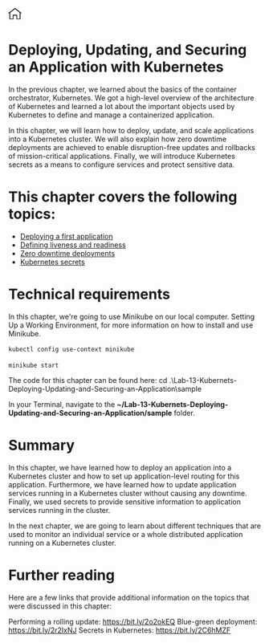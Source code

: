 [![Home](../../img/home.png)](../README.md) 
# Deploying, Updating, and Securing an Application with Kubernetes

In the previous chapter, we learned about the basics of the container orchestrator, Kubernetes. We got a high-level overview of the architecture of Kubernetes and learned a lot about the important objects used by Kubernetes to define and manage a containerized application. 

In this chapter, we will learn how to deploy, update, and scale applications into a Kubernetes cluster. We will also explain how zero downtime deployments are achieved to enable disruption-free updates and rollbacks of mission-critical applications. Finally, we will introduce Kubernetes secrets as a means to configure services and protect sensitive data.

# This chapter covers the following topics:

- [Deploying a first application](Deploying-a-first-application.md)
- [Defining liveness and readiness](Defining-liveness-and-readiness.md)
- [Zero downtime deployments](Zero-downtime-deployments.md)
- [Kubernetes secrets](Kubernetes-secrets.md)

# Technical requirements
In this chapter, we're going to use Minikube on our local computer.  Setting Up a Working Environment, for more information on how to install and use Minikube.

```
kubectl config use-context minikube

minikube start
```

The code for this chapter can be found here: cd .\Lab-13-Kubernets-Deploying-Updating-and-Securing-an-Application\sample

In your Terminal, navigate to the **~/Lab-13-Kubernets-Deploying-Updating-and-Securing-an-Application/sample** folder.

# Summary
In this chapter, we have learned how to deploy an application into a Kubernetes cluster and how to set up application-level routing for this application. Furthermore, we have learned how to update application services running in a Kubernetes cluster without causing any downtime. Finally, we used secrets to provide sensitive information to application services running in the cluster.

In the next chapter, we are going to learn about different techniques that are used to monitor an individual service or a whole distributed application running on a Kubernetes cluster.

# Further reading
Here are a few links that provide additional information on the topics that were discussed in this chapter:

Performing a rolling update: https://bit.ly/2o2okEQ
Blue-green deployment: https://bit.ly/2r2IxNJ 
Secrets in Kubernetes: https://bit.ly/2C6hMZF
